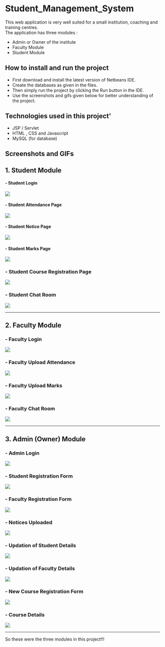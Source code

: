 # Student_Management_System

This web application is very well suited for a small institution, coaching and training centres.
<br>The application has three modules :
- Admin or Owner of the institute
- Faculty Module
- Student Module

## How to install and run the project

- First download and install the latest version of Netbeans IDE.
- Create the databases as given in the files.
- Then simply run the project by clicking the Run button in the IDE.
- Use the screenshots and gifs given below for better understanding of the project.

## Technologies used in this project'
- JSP / Servlet
- HTML , CSS and Javascript
- MySQL (for database)

## Screenshots and GIFs
 
## 1. Student Module

#### - Student Login
![](https://github.com/hjain5164/Screenshots/blob/master/Student-Management-System/first.gif)


#### - Student Attendance Page
![](https://github.com/hjain5164/Screenshots/blob/master/Student-Management-System/second.gif)


#### - Student Notice Page
![](https://github.com/hjain5164/Screenshots/blob/master/Student-Management-System/third.gif)


#### - Student Marks Page
![](https://github.com/hjain5164/Screenshots/blob/master/Student-Management-System/fourth.gif)


### - Student Course Registration Page
![](https://github.com/hjain5164/Screenshots/blob/master/Student-Management-System/fifth.gif)


### - Student Chat Room
![](https://github.com/hjain5164/Screenshots/blob/master/Student-Management-System/sixth.gif)

<hr>

## 2. Faculty Module

### - Faculty Login
![](https://github.com/hjain5164/Screenshots/blob/master/Student-Management-System/f1.gif)


### - Faculty Upload Attendance 
![](https://github.com/hjain5164/Screenshots/blob/master/Student-Management-System/f2.gif)


### - Faculty Upload Marks
![](https://github.com/hjain5164/Screenshots/blob/master/Student-Management-System/f3.gif)


### - Faculty Chat Room
![](https://github.com/hjain5164/Screenshots/blob/master/Student-Management-System/f4.gif)

<hr>

## 3. Admin (Owner) Module

### - Admin Login
![](https://github.com/hjain5164/Screenshots/blob/master/Student-Management-System/a1.gif)


### - Student Registration Form
![](https://github.com/hjain5164/Screenshots/blob/master/Student-Management-System/a2.gif)


### - Faculty Registration Form
![](https://github.com/hjain5164/Screenshots/blob/master/Student-Management-System/a3.gif)


### - Notices Uploaded
![](https://github.com/hjain5164/Screenshots/blob/master/Student-Management-System/a4.gif)


### - Updation of Student Details
![](https://github.com/hjain5164/Screenshots/blob/master/Student-Management-System/a5.gif)


### - Updation of Faculty Details
![](https://github.com/hjain5164/Screenshots/blob/master/Student-Management-System/a6.gif)


### - New Course Registration Form
![](https://github.com/hjain5164/Screenshots/blob/master/Student-Management-System/a7.gif)


### - Course Details
![](https://github.com/hjain5164/Screenshots/blob/master/Student-Management-System/a8.gif)

<hr>

So these were the three modules in this project!!!

